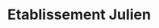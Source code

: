 ---
title: "Etablissement Julien"
url: /lescure-dalbigeois/etablissement-julien/
shop: meubles de jardin
---